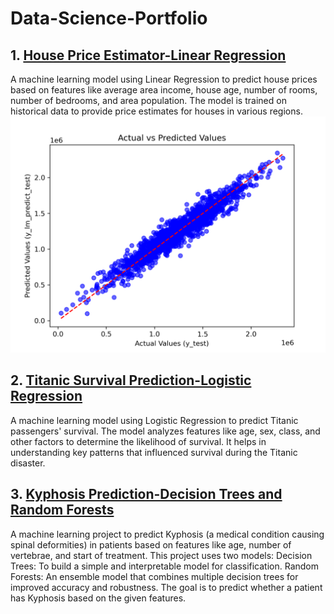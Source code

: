 # Data-Science-Portfolio
## 1. [House Price Estimator-Linear Regression](https://github.com/wagikondi-wairimu/usa-housing-dummy-data/tree/main)
A machine learning model using Linear Regression to predict house prices based on features like average area income, house age, number of rooms, number of bedrooms, and area population. The model is trained on historical data to provide price estimates for houses in various regions.
![](https://github.com/wagikondi-wairimu/Data-Science-Portfolio/blob/main/images/scatter_plot_with_labels.png)

## 2. [Titanic Survival Prediction-Logistic Regression](https://github.com/wagikondi-wairimu/titanic-survival-data)
A machine learning model using Logistic Regression to predict Titanic passengers' survival. The model analyzes features like age, sex, class, and other factors to determine the likelihood of survival. It helps in understanding key patterns that influenced survival during the Titanic disaster.

 ## 3. [Kyphosis Prediction-Decision Trees and Random Forests](https://github.com/wagikondi-wairimu/Kyphosis-Prediction/upload)
 
A machine learning project to predict Kyphosis (a medical condition causing spinal deformities) in patients based on features like age, number of vertebrae, and start of treatment. This project uses two models:
Decision Trees: To build a simple and interpretable model for classification.
Random Forests: An ensemble model that combines multiple decision trees for improved accuracy and robustness.
The goal is to predict whether a patient has Kyphosis based on the given features.
